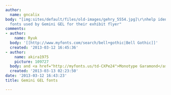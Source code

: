 ```yaml
---
author:
  name: gncalix
body: "[img:sites/default/files/old-images/gehry_5554.jpg]\r\nhelp identifying the
  fonts used by Gemini GEL for their exhibit flyer"
comments:
- author:
    name: Ryuk
  body: '[[http://www.myfonts.com/search/bell+gothic|Bell Gothic]]'
  created: '2013-03-12 16:45:36'
- author:
    name: akira1975
    picture: 109727
  body: and <a href="http://myfonts.us/td-CXPe24">Monotype Garamond</a>?
  created: '2013-03-13 02:23:50'
date: '2013-03-12 16:43:23'
title: Gemini GEL fonts

---
```

